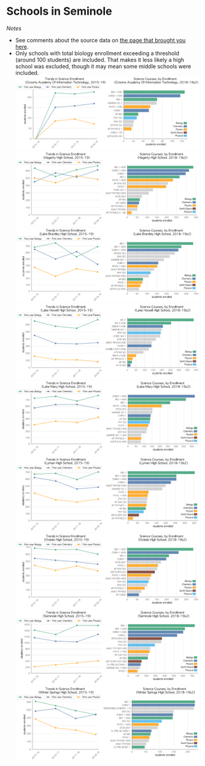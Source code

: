 # Schools in Seminole  
*Notes*
- See comments about the source data on [the page that brought you here](https://adamlamee.github.io/FL-K12-analyses/plots/District_pages/Seminole.html).  
- Only schools with total biology enrollment exceeding a threshold (around 100 students) are included. That makes it less likely a high school was excluded, though it may mean some middle schools were included.  
![](../School_plots/SEMINOLE/CROOMS_ACA.png)
![](../School_plots/SEMINOLE/HAGERTY.png)
![](../School_plots/SEMINOLE/LAKE_BRANT.png)
![](../School_plots/SEMINOLE/LAKE_HOWEL.png)
![](../School_plots/SEMINOLE/LAKE_MARY.png)
![](../School_plots/SEMINOLE/LYMAN.png)
![](../School_plots/SEMINOLE/OVIEDO.png)
![](../School_plots/SEMINOLE/SEMINOLE.png)
![](../School_plots/SEMINOLE/WINTER_SPR.png)
